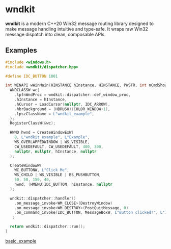 # wndkit

**wndkit** is a modern C++20 Win32 message routing library designed to make message handling intuitive and type-safe. It wraps raw Win32 message dispatch into clean, composable APIs.

## Examples

```cpp
#include <windows.h>
#include <wndkit/dispatcher.hpp>

#define IDC_BUTTON 1001

int WINAPI wWinMain(HINSTANCE hInstance, HINSTANCE, PWSTR, int nCmdShow) {
  WNDCLASSW wc{
    .lpfnWndProc = wndkit::dispatcher::def_window_proc,
    .hInstance = hInstance,
    .hCursor = LoadCursor(nullptr, IDC_ARROW),
    .hbrBackground = (HBRUSH)(COLOR_WINDOW+1),
    .lpszClassName = L"wndkit_example",
  };
  RegisterClassW(&wc);

  HWND hwnd = CreateWindowExW(
    0, L"wndkit_example", L"Example",
    WS_OVERLAPPEDWINDOW | WS_VISIBLE,
    CW_USEDEFAULT, CW_USEDEFAULT, 400, 300,
    nullptr, nullptr, hInstance, nullptr
  );

  CreateWindowW(
    WC_BUTTONW, L"Click Me",
    WS_CHILD | WS_VISIBLE | BS_PUSHBUTTON,
    50, 50, 150, 40,
    hwnd, (HMENU)IDC_BUTTON, hInstance, nullptr
  );

  wndkit::dispatcher::handler()
    .on_message_invoke<WM_CLOSE>(DestroyWindow)
    .on_message_invoke<WM_DESTROY>(PostQuitMessage, 0)
    .on_command_invoke(IDC_BUTTON, MessageBoxW, L"Button clicked!", L"Info", MB_OK)
   ;

  return wndkit::dispatcher::run();
}
```

[basic_example](examples/basic_example.cpp)
